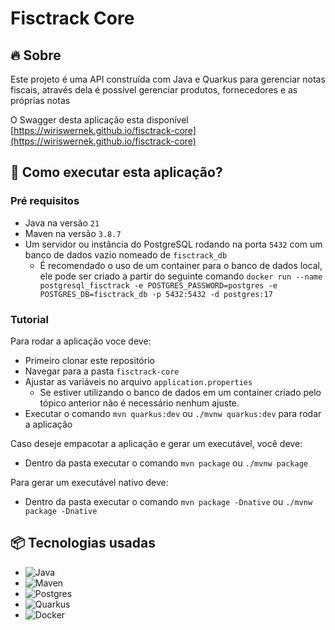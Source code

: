 # Fisctrack Core

## 🔥 Sobre
Este projeto é uma API construída com Java e Quarkus para gerenciar notas fiscais, através dela é possível gerenciar produtos, fornecedores e as próprias notas

O Swagger desta aplicação esta disponível [https://wiriswernek.github.io/fisctrack-core](https://wiriswernek.github.io/fisctrack-core)

## 🔨 Como executar esta aplicação?

### Pré requisitos
- Java na versão `21`
- Maven na versão `3.8.7`
- Um servidor ou instância do PostgreSQL rodando na porta `5432` com um banco de dados vazio nomeado de `fisctrack_db`
	- É recomendado o uso de um container para o banco de dados local, ele pode ser criado a partir do seguinte comando `docker run --name postgresql_fisctrack -e POSTGRES_PASSWORD=postgres -e POSTGRES_DB=fisctrack_db -p 5432:5432 -d postgres:17`

### Tutorial 
Para rodar a aplicação voce deve:
- Primeiro clonar este repositório
- Navegar para a pasta `fisctrack-core`
- Ajustar as variáveis no arquivo `application.properties`
	- Se estiver utilizando o banco de dados em um container criado pelo tópico anterior não é necessário nenhum ajuste.
- Executar o comando `mvn quarkus:dev` ou `./mvnw quarkus:dev` para rodar a aplicação

Caso deseje empacotar a aplicação e gerar um executável, você deve:
- Dentro da pasta executar o comando `mvn package` ou `./mvnw package`

Para gerar um executável nativo deve:
- Dentro da pasta executar o comando `mvn package -Dnative` ou `./mvnw package -Dnative`

## 📦 Tecnologias usadas
- ![Java](https://img.shields.io/badge/java-%23ED8B00.svg?style=for-the-badge&logo=openjdk&logoColor=white)
- ![Maven](https://img.shields.io/badge/apachemaven-C71A36.svg?style=for-the-badge&logo=apachemaven&logoColor=white)
- ![Postgres](https://img.shields.io/badge/postgres-%23316192.svg?style=for-the-badge&logo=postgresql&logoColor=white)
- ![Quarkus](https://img.shields.io/badge/quarkus-%234794EB.svg?style=for-the-badge&logo=quarkus&logoColor=white)
- ![Docker](https://img.shields.io/badge/docker-%230db7ed.svg?style=for-the-badge&logo=docker&logoColor=white)